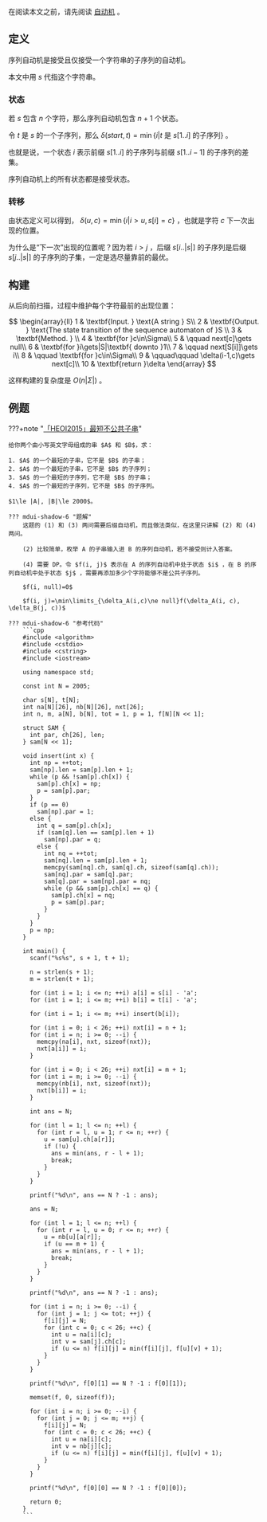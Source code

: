 在阅读本文之前，请先阅读 [自动机](./automaton.md) 。

## 定义

序列自动机是接受且仅接受一个字符串的子序列的自动机。

本文中用 $s$ 代指这个字符串。

### 状态

若 $s$ 包含 $n$ 个字符，那么序列自动机包含 $n+1$ 个状态。

令 $t$ 是 $s$ 的一个子序列，那么 $\delta(start, t)=\min\{i|t\text{ 是 }s[1..i]\text{ 的子序列}\}$ 。

也就是说，一个状态 $i$ 表示前缀 $s[1..i]$ 的子序列与前缀 $s[1..i-1]$ 的子序列的差集。

序列自动机上的所有状态都是接受状态。

### 转移

由状态定义可以得到， $\delta(u, c)=\min\{i|i>u,s[i]=c\}$ ，也就是字符 $c$ 下一次出现的位置。

为什么是“下一次”出现的位置呢？因为若 $i>j$ ，后缀 $s[i..|s|]$ 的子序列是后缀 $s[j..|s|]$ 的子序列的子集，一定是选尽量靠前的最优。

## 构建

从后向前扫描，过程中维护每个字符最前的出现位置：

$$
\begin{array}{ll}
1 & \textbf{Input. } \text{A string } S\\
2 & \textbf{Output. } \text{The state transition of the sequence automaton of }S \\
3 & \textbf{Method. }  \\
4 & \textbf{for }c\in\Sigma\\
5 & \qquad next[c]\gets null\\
6 & \textbf{for }i\gets|S|\textbf{ downto }1\\
7 & \qquad next[S[i]]\gets i\\
8 & \qquad \textbf{for }c\in\Sigma\\
9 & \qquad\qquad \delta(i-1,c)\gets next[c]\\
10 & \textbf{return }\delta
\end{array}
$$

这样构建的复杂度是 $O(n|\Sigma|)$ 。

## 例题

???+note "[「HEOI2015」最短不公共子串](https://www.luogu.org/problem/P4112)"

    给你两个由小写英文字母组成的串 $A$ 和 $B$，求：

    1. $A$ 的一个最短的子串，它不是 $B$ 的子串；
    2. $A$ 的一个最短的子串，它不是 $B$ 的子序列；
    3. $A$ 的一个最短的子序列，它不是 $B$ 的子串；
    4. $A$ 的一个最短的子序列，它不是 $B$ 的子序列。

    $1\le |A|, |B|\le 2000$。

    ??? mdui-shadow-6 "题解"
        这题的 (1) 和 (3) 两问需要后缀自动机，而且做法类似，在这里只讲解 (2) 和 (4) 两问。

        (2) 比较简单，枚举 A 的子串输入进 B 的序列自动机，若不接受则计入答案。

        (4) 需要 DP。令 $f(i, j)$ 表示在 A 的序列自动机中处于状态 $i$ ，在 B 的序列自动机中处于状态 $j$ ，需要再添加多少个字符能够不是公共子序列。

        $f(i, null)=0$ 

        $f(i, j)=\min\limits_{\delta_A(i,c)\ne null}f(\delta_A(i, c), \delta_B(j, c))$ 

    ??? mdui-shadow-6 "参考代码"
        ```cpp
        #include <algorithm>
        #include <cstdio>
        #include <cstring>
        #include <iostream>
        
        using namespace std;
        
        const int N = 2005;
        
        char s[N], t[N];
        int na[N][26], nb[N][26], nxt[26];
        int n, m, a[N], b[N], tot = 1, p = 1, f[N][N << 1];
        
        struct SAM {
          int par, ch[26], len;
        } sam[N << 1];
        
        void insert(int x) {
          int np = ++tot;
          sam[np].len = sam[p].len + 1;
          while (p && !sam[p].ch[x]) {
            sam[p].ch[x] = np;
            p = sam[p].par;
          }
          if (p == 0)
            sam[np].par = 1;
          else {
            int q = sam[p].ch[x];
            if (sam[q].len == sam[p].len + 1)
              sam[np].par = q;
            else {
              int nq = ++tot;
              sam[nq].len = sam[p].len + 1;
              memcpy(sam[nq].ch, sam[q].ch, sizeof(sam[q].ch));
              sam[nq].par = sam[q].par;
              sam[q].par = sam[np].par = nq;
              while (p && sam[p].ch[x] == q) {
                sam[p].ch[x] = nq;
                p = sam[p].par;
              }
            }
          }
          p = np;
        }
        
        int main() {
          scanf("%s%s", s + 1, t + 1);
        
          n = strlen(s + 1);
          m = strlen(t + 1);
        
          for (int i = 1; i <= n; ++i) a[i] = s[i] - 'a';
          for (int i = 1; i <= m; ++i) b[i] = t[i] - 'a';
        
          for (int i = 1; i <= m; ++i) insert(b[i]);
        
          for (int i = 0; i < 26; ++i) nxt[i] = n + 1;
          for (int i = n; i >= 0; --i) {
            memcpy(na[i], nxt, sizeof(nxt));
            nxt[a[i]] = i;
          }
        
          for (int i = 0; i < 26; ++i) nxt[i] = m + 1;
          for (int i = m; i >= 0; --i) {
            memcpy(nb[i], nxt, sizeof(nxt));
            nxt[b[i]] = i;
          }
        
          int ans = N;
        
          for (int l = 1; l <= n; ++l) {
            for (int r = l, u = 1; r <= n; ++r) {
              u = sam[u].ch[a[r]];
              if (!u) {
                ans = min(ans, r - l + 1);
                break;
              }
            }
          }
        
          printf("%d\n", ans == N ? -1 : ans);
        
          ans = N;
        
          for (int l = 1; l <= n; ++l) {
            for (int r = l, u = 0; r <= n; ++r) {
              u = nb[u][a[r]];
              if (u == m + 1) {
                ans = min(ans, r - l + 1);
                break;
              }
            }
          }
        
          printf("%d\n", ans == N ? -1 : ans);
        
          for (int i = n; i >= 0; --i) {
            for (int j = 1; j <= tot; ++j) {
              f[i][j] = N;
              for (int c = 0; c < 26; ++c) {
                int u = na[i][c];
                int v = sam[j].ch[c];
                if (u <= n) f[i][j] = min(f[i][j], f[u][v] + 1);
              }
            }
          }
        
          printf("%d\n", f[0][1] == N ? -1 : f[0][1]);
        
          memset(f, 0, sizeof(f));
        
          for (int i = n; i >= 0; --i) {
            for (int j = 0; j <= m; ++j) {
              f[i][j] = N;
              for (int c = 0; c < 26; ++c) {
                int u = na[i][c];
                int v = nb[j][c];
                if (u <= n) f[i][j] = min(f[i][j], f[u][v] + 1);
              }
            }
          }
        
          printf("%d\n", f[0][0] == N ? -1 : f[0][0]);
        
          return 0;
        }
        ```
